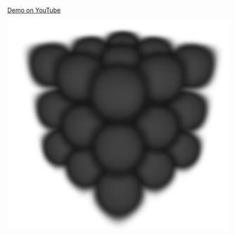 [Demo on YouTube](https://youtu.be/If0D4xzD_C8)

![alt text](https://github.com/SteveWolligandt/directvolumerendering/raw/master/rendering.png "Logo Title Text 1")
